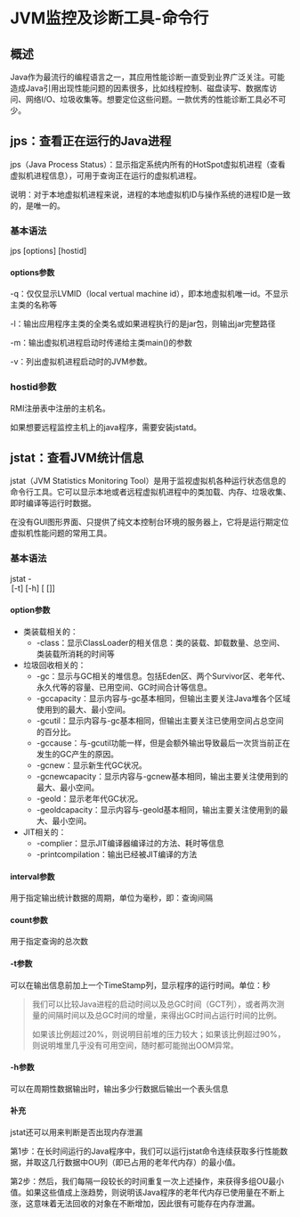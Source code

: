# JVM监控及诊断工具-命令行

## 概述

Java作为最流行的编程语言之一，其应用性能诊断一直受到业界广泛关注。可能造成Java引用出现性能问题的因素很多，比如线程控制、磁盘读写、数据库访问、网络I/O、垃圾收集等。想要定位这些问题。一款优秀的性能诊断工具必不可少。

## jps：查看正在运行的Java进程

jps（Java Process Status）：显示指定系统内所有的HotSpot虚拟机进程（查看虚拟机进程信息），可用于查询正在运行的虚拟机进程。

说明：对于本地虚拟机进程来说，进程的本地虚拟机ID与操作系统的进程ID是一致的，是唯一的。

### 基本语法

jps [options] [hostid]

#### options参数

-q：仅仅显示LVMID（local vertual machine id），即本地虚拟机唯一id。不显示主类的名称等

-l：输出应用程序主类的全类名或如果进程执行的是jar包，则输出jar完整路径

-m：输出虚拟机进程启动时传递给主类main()的参数

-v：列出虚拟机进程启动时的JVM参数。

### hostid参数

RMI注册表中注册的主机名。

如果想要远程监控主机上的java程序，需要安装jstatd。

## jstat：查看JVM统计信息

jstat（JVM Statistics Monitoring Tool）是用于监视虚拟机各种运行状态信息的命令行工具。它可以显示本地或者远程虚拟机进程中的类加载、内存、垃圾收集、即时编译等运行时数据。

在没有GUI图形界面、只提供了纯文本控制台环境的服务器上，它将是运行期定位虚拟机性能问题的常用工具。

### 基本语法

jstat -<option> [-t] [-h<lines>] <vmid> [<interval> [<count>]]

#### option参数

- 类装载相关的：
  - -class：显示ClassLoader的相关信息：类的装载、卸载数量、总空间、类装载所消耗的时间等
- 垃圾回收相关的：
  - -gc：显示与GC相关的堆信息。包括Eden区、两个Survivor区、老年代、永久代等的容量、已用空间、GC时间合计等信息。
  - -gccapacity：显示内容与-gc基本相同，但输出主要关注Java堆各个区域使用到的最大、最小空间。
  - -gcutil：显示内容与-gc基本相同，但输出主要关注已使用空间占总空间的百分比。
  - -gccause：与-gcutil功能一样，但是会额外输出导致最后一次货当前正在发生的GC产生的原因。
  - -gcnew：显示新生代GC状况。
  - -gcnewcapacity：显示内容与-gcnew基本相同，输出主要关注使用到的最大、最小空间。
  - -geold：显示老年代GC状况。
  - -geoldcapacity：显示内容与-geold基本相同，输出主要关注使用到的最大、最小空间。
- JIT相关的：
  - -complier：显示JIT编译器编译过的方法、耗时等信息
  - -printcompilation：输出已经被JIT编译的方法

#### interval参数

用于指定输出统计数据的周期，单位为毫秒，即：查询间隔

#### count参数

用于指定查询的总次数

#### -t参数

可以在输出信息前加上一个TimeStamp列，显示程序的运行时间。单位：秒

> 我们可以比较Java进程的启动时间以及总GC时间（GCT列），或者两次测量的间隔时间以及总GC时间的增量，来得出GC时间占运行时间的比例。
>
> 如果该比例超过20%，则说明目前堆的压力较大；如果该比例超过90%，则说明堆里几乎没有可用空间，随时都可能抛出OOM异常。

#### -h参数

可以在周期性数据输出时，输出多少行数据后输出一个表头信息

#### 补充

jstat还可以用来判断是否出现内存泄漏

第1步：在长时间运行的Java程序中，我们可以运行jstat命令连续获取多行性能数据，并取这几行数据中OU列（即已占用的老年代内存）的最小值。

第2步：然后，我们每隔一段较长的时间重复一次上述操作，来获得多组OU最小值。如果这些值成上涨趋势，则说明该Java程序的老年代内存已使用量在不断上涨，这意味着无法回收的对象在不断增加，因此很有可能存在内存泄漏。